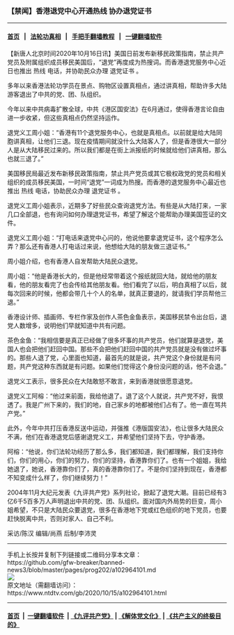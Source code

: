 ### 【禁闻】香港退党中心开通热线 协办退党证书
------------------------

#### [首页](https://github.com/gfw-breaker/banned-news3/blob/master/README.md) &nbsp;&nbsp;|&nbsp;&nbsp; [法轮功真相](https://github.com/begood0513/basic/blob/master/README.md)  &nbsp;&nbsp;|&nbsp;&nbsp; [手把手翻墙教程](https://github.com/gfw-breaker/guides/wiki)  &nbsp;&nbsp;|&nbsp;&nbsp; [一键翻墙软件](https://github.com/gfw-breaker/nogfw/blob/master/README.md)  



<div><div class="post_content" itemprop="articleBody">
 <p>
  【新唐人北京时间2020年10月16日讯】美国日前发布新移民政策指南，禁止共产党员及附属组织成员移民美国后，“退党”再度成为热搜词。而香港退党服务中心近日也推出
  <ok href="https://www.ntdtv.com/gb/热线.htm">
   热线
  </ok>
  电话，并协助民众办理
  <ok href="https://www.ntdtv.com/gb/退党证书.htm">
   退党证书
  </ok>
  。
 </p>
 <p>
  多年以来香港法轮功学员在景点、购物区设置真相点，通过讲真相，帮助许多大陆游客退出了中共的党、团、队组织。
 </p>
 <p>
  今年以来中共病毒扩散全球，中共《港区国安法》在6月通过，使得香港言论自由进一步收紧，但这些真相点仍然坚持运作。
 </p>
 <p>
  退党义工周小姐：“香港有11个退党服务中心，也就是真相点。以前就是给大陆同胞讲真相，让他们三退。现在疫情期间就没什么大陆客人了，但是香港很大一部分人是从大陆移民过来的。所以我们都是在街上派报纸的时候就给他们讲真相，那么也就三退了。”
 </p>
 <p>
  美国移民局最近发布新移民政策指南，禁止共产党员或其它极权政党的党员和相关组织的成员移民美国，一时间“退党”一词成为热搜。而香港的退党服务中心最近也推出
  <ok href="https://www.ntdtv.com/gb/热线.htm">
   热线
  </ok>
  电话，协助民众办理
  <ok href="https://www.ntdtv.com/gb/退党证书.htm">
   退党证书
  </ok>
  。
 </p>
 <p>
  退党义工周小姐表示，近期多了好些民众查询退党方法。有些是从大陆打来，一家几口全部退，也有询问如何办理退党证书，希望了解这个能帮助办理美国签证的文件。
 </p>
 <p>
  退党义工周小姐：“打电话来退党中心问的，他说他要拿退党证书，这个程序怎么弄？那么还有香港人打电话过来说，他想给大陆的朋友做三退证书。”
 </p>
 <p>
  周小姐介绍，也有香港人自发帮助大陆民众退党。
 </p>
 <p>
  周小姐：“他是香港长大的，但是他经常带着这个报纸就回大陆，就给他的朋友看，他的朋友看完了也会传给其他朋友看。他们看完了以后，明白真相了以后，就每次回来的时候，他都会带几十个人的名单，就真正要退的，就请我们学员帮他三退。”
 </p>
 <p>
  香港设计师、插画师、专栏作家及创作人茶色金鱼表示，美国移民禁令出台后，退党人数增多，说明他们早就知道中共有问题。
 </p>
 <p>
  茶色金鱼：“我相信要是真正已经做了很多坏事的共产党员，他们就算是退党，美国人也会把他们赶回中国。那些不会把他们赶回中国的共产党员就是没有做过坏事的。那些人退了党，心里面也知道，最首先的就是说，共产党这个身份就是有问题，共产党这种东西就是有问题。如果他们觉得这个身份没问题的话，他不会退。”
 </p>
 <p>
  退党义工表示，很多民众在大陆敢怒不敢言，来到香港就很愿意退党。
 </p>
 <p>
  退党义工阿榕：“他过来前面，我给他退了。退了这个人就说，共产党不好，我恨透了。我是广州下来的，我们的地，自己家乡的地都被他们占有了。他一直在骂共产党。”
 </p>
 <p>
  此外，今年中共打压香港反送中运动，并强推《港版国安法》，也让很多大陆民众不满，他们在香港退党后感谢退党义工，并希望他们坚持下去，守护香港。
 </p>
 <p>
  阿榕：“他说，你们法轮功经历了那么多，我们都知道，我们都理解，我们支持你们，你们的用心，你们的努力，你们的坚持，香港靠你们了。也有一个姐姐，我给她退了，她说，香港靠你们了，真的香港靠你们了。不是你们坚持到现在，香港都不知变成什么样了，你们继续努力！”
 </p>
 <p>
  2004年11月大纪元发表《九评共产党》系列社论，掀起了退党大潮。目前已经有3亿6千5百多万人声明退出中共的党、团、队组织。面对国内外局势的巨变，周小姐希望，不只是大陆民众要退党，很多在香港地下党或红色组织的地下党员，也要赶快脱离中共，否则对家人、自己不利。
 </p>
 <p>
  采访/陈汉 编辑/尚燕 后制/李沛灵
 </p>
 <div class="single_ad">
 </div>
</div>
</div>
<hr/>
手机上长按并复制下列链接或二维码分享本文章：<br/>
https://github.com/gfw-breaker/banned-news3/blob/master/pages/prog202/a102964101.md <br/>
<a href='https://github.com/gfw-breaker/banned-news3/blob/master/pages/prog202/a102964101.md'><img src='https://github.com/gfw-breaker/banned-news3/blob/master/pages/prog202/a102964101.md.png'/></a> <br/>
原文地址（需翻墙访问）：https://www.ntdtv.com/gb/2020/10/15/a102964101.html


------------------------
#### [首页](https://github.com/gfw-breaker/banned-news3/blob/master/README.md) &nbsp;|&nbsp; [一键翻墙软件](https://github.com/gfw-breaker/nogfw/blob/master/README.md) &nbsp;| [《九评共产党》](https://github.com/gfw-breaker/9ping.md/blob/master/README.md#九评之一评共产党是什么) | [《解体党文化》](https://github.com/gfw-breaker/jtdwh.md/blob/master/README.md) | [《共产主义的终极目的》](https://github.com/gfw-breaker/gczydzjmd.md/blob/master/README.md)


<img src='http://gfw-breaker.win/banned-news3/pages/prog202/a102964101.md' width='0px' height='0px'/>